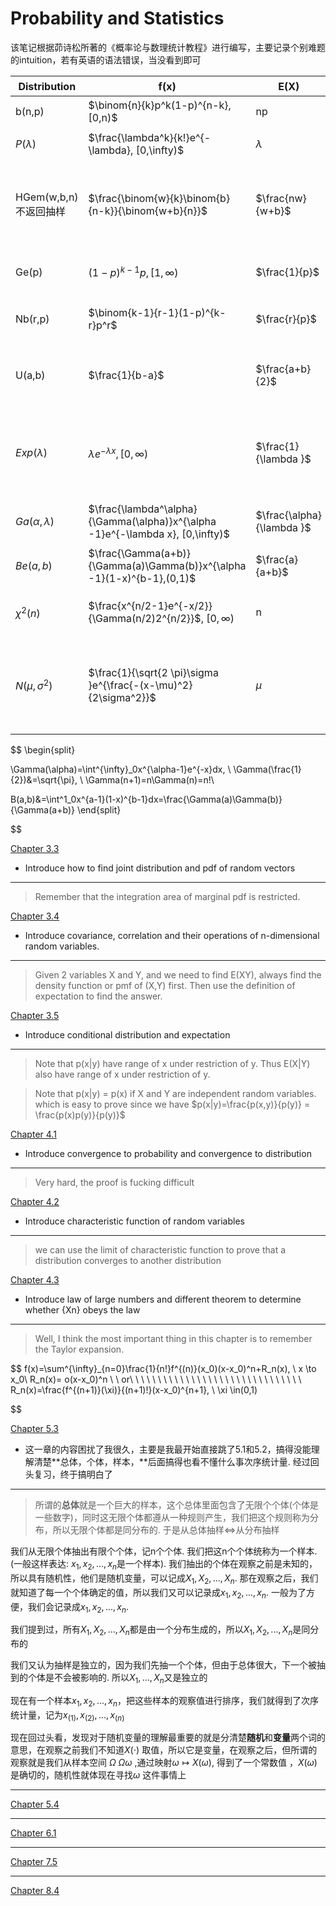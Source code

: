 # Probability and Statistics

该笔记根据茆诗松所著的《概率论与数理统计教程》进行编写，主要记录个别难题的intuition，若有英语的语法错误，当没看到即可

| Distribution | f(x) | E(X) | Var(X) | $M_X(t)$ | REMARK |
| --- | --- | --- | --- | --- | --- |
| b(n,p) | $\binom{n}{k}p^k(1-p)^{n-k}, [0,n)$ | np | np(1-p) | $(1-p+pe^t)^n$ | 独立可加：b(n+m,p) |
| $P(\lambda)$ | $\frac{\lambda^k}{k!}e^{-\lambda}, [0,\infty)$ | $\lambda$ | $\lambda$ | $e^{\lambda (e^t-1)}$ | 独立可加：$P(\lambda_1+\lambda_2)$ |
| HGem(w,b,n)  不返回抽样 | $\frac{\binom{w}{k}\binom{b}{n-k}}{\binom{w+b}{n}}$ | $\frac{nw}{w+b}$ | $\frac{N-n}{N-1}np(1-p)$ |  | 可以由n个不独立但同分布的二项分布相加求得  $b(1,\frac{w}{w+b})$ |
| Ge(p) | $(1-p)^{k-1}p, [1,\infty)$ | $\frac{1}{p}$ | $\frac{1-p}{p^2}$ | $pe^t/[1-(1-p)e^t]$ | 独立可加：负二项分布 |
| Nb(r,p) | $\binom{k-1}{r-1}(1-p)^{k-r}p^r$ | $\frac{r}{p}$ | $\frac{r(1-p)}{p^2}$ | $[pe^t/(1-(1-p)e^t)]^r$ | 给定成功次数求总次数/ 失败次数 |
| U(a,b) | $\frac{1}{b-a}$ | $\frac{a+b}{2}$ | $\frac{(b-a)^2}{12}$ | $(e^{tb}-e^{ta})/t(b-a)$ | 由于$Y=F_X(X)\sim U(0,1)$, U是universal的 |
| $Exp(\lambda)$ | $\lambda e^{-\lambda x}, [0,\infty)$ | $\frac{1}{\lambda }$ | $\frac{1}{\lambda^2}$ | $\lambda/(\lambda-t)$ | 独立可加：因为$Exp(\lambda)=Ga(1,\lambda)$, 所以$X_1+...+X_n\sim Ga(n,\lambda)$ |
| $Ga(\alpha,\lambda)$ | $\frac{\lambda^\alpha}{\Gamma(\alpha)}x^{\alpha -1}e^{-\lambda x}, [0,\infty)$ | $\frac{\alpha}{\lambda }$ | $\frac{\alpha}{\lambda^2}$ | $(\lambda/(\lambda-t))^\alpha$ | 独立可加：$Ga(\alpha_1+\alpha_2,\lambda)$ |
| $Be(a,b)$  | $\frac{\Gamma(a+b)}{\Gamma(a)\Gamma(b)}x^{\alpha -1}(1-x)^{b-1},(0,1)$ | $\frac{a}{a+b}$ | $\frac{ab}{(a+b)^2(a+b+1)}$ |  | when p(x)=$ax^{a-1},X\sim Be(2,1)$ |
| $\chi^ 2(n)$ | $\frac{x^{n/2-1}e^{-x/2}}{\Gamma(n/2)2^{n/2}}$, $[0,\infty)$ | n | 2n | $(1/(1-2t))^{n/2}$ | 即$\alpha=n/2, \lambda=1/2$的Ga分布,独立可加 |
| $N(\mu, \sigma^2)$ | $\frac{1}{\sqrt{2 \pi}\sigma }e^{\frac{-(x-\mu)^2}{2\sigma^2}}$ | $\mu$ | $\sigma^2$ | $e^{\mu t+\sigma^2t^2/2}$ | 可加：$aX_1+bX_2 \sim N(\mu_1+\mu_2, a\sigma^2_1+b\sigma^2_2)$; $X \sim N(0,1),X^2 \sim \chi^2(1)$ |


$$
\begin{split}

\Gamma(\alpha)=\int^{\infty}_0x^{\alpha-1}e^{-x}dx, \ \Gamma(\frac{1}{2})&=\sqrt{\pi}, \ \Gamma(n+1)=n\Gamma(n)=n!\\

B(a,b)&=\int^1_0x^{a-1}(1-x)^{b-1}dx=\frac{\Gamma(a)\Gamma(b)}{\Gamma(a+b)}
\end{split}

$$

[Chapter 3.3](Probability%20and%20Statistics%2017fce9bf27174c53be10f62cfd70e598/Chapter%203%203%20543122032c2d4307a764572905121915.md)

- Introduce how to find joint distribution and pdf of random vectors

---

> Remember that the integration area of marginal pdf is restricted.
> 

[Chapter 3.4](Probability%20and%20Statistics%2017fce9bf27174c53be10f62cfd70e598/Chapter%203%204%208bc4dde289184b5bbbf750f5386b442a.md)

- Introduce covariance, correlation and their operations of n-dimensional random variables.

---

> Given 2 variables X and Y, and we need to find E(XY),  always find the density function or pmf of (X,Y) first. Then use the definition of expectation to find the answer.
> 

[Chapter 3.5](Probability%20and%20Statistics%2017fce9bf27174c53be10f62cfd70e598/Chapter%203%205%204472a39f10a8498f8ba35095657460d7.md)

- Introduce conditional distribution and expectation

---

> Note that p(x|y) have range of x under restriction of y. Thus E(X|Y) also have range of x under restriction of y.
> 

> Note that p(x|y) = p(x) if X and Y are independent random variables. which is easy to prove since we have $p(x|y)=\frac{p(x,y)}{p(y)} = \frac{p(x)p(y)}{p(y)}$
> 

[Chapter 4.1](Probability%20and%20Statistics%2017fce9bf27174c53be10f62cfd70e598/Chapter%204%201%209e698361ff6844e8a3fab8d6be2a8db9.md)

- Introduce convergence to probability and convergence to distribution

---

> Very hard, the proof is fucking difficult
> 

[Chapter 4.2](Probability%20and%20Statistics%2017fce9bf27174c53be10f62cfd70e598/Chapter%204%202%207c71a814bc0847d0bd9a05fce36d2b51.md)

- Introduce characteristic function of random variables

---

> we can use the limit of characteristic function to prove that a distribution converges to another distribution
> 

[Chapter 4.3](Probability%20and%20Statistics%2017fce9bf27174c53be10f62cfd70e598/Chapter%204%203%20e0f1d7a5c9354a7dbe7651b4dc1db6a3.md)

- Introduce law of large numbers and different theorem to determine whether {Xn} obeys the law

---

> Well, I think the most important thing in this chapter is to remember the Taylor expansion.
> 

$$
f(x)=\sum^{\infty}_{n=0}\frac{1}{n!}f^{(n)}(x_0)(x-x_0)^n+R_n(x), \ x \to x_0\\
R_n(x)=
o(x-x_0)^n \ \ or\\
\ \ \ \ \ \ \ \ \  \ \ \ \ \ \ \ \ \ \  \ \ \ \ \ \ \ \  \ \ \ R_n(x)=\frac{f^{(n+1)}(\xi)}{(n+1)!}(x-x_0)^{n+1}, \ \xi \in(0,1)

$$

[Chapter 5.3](Probability%20and%20Statistics%2017fce9bf27174c53be10f62cfd70e598/Chapter%205%203%209919de6328204cd2b5d2a19c93652526.md)

- 这一章的内容困扰了我很久，主要是我最开始直接跳了5.1和5.2，搞得没能理解清楚**总体，个体，样本，**后面搞得也看不懂什么事次序统计量. 经过回头复习，终于搞明白了

---

> 所谓的**总体**就是一个巨大的样本，这个总体里面包含了无限个个体(个体是一些数字)，同时这无限个体都遵从一种规则产生，我们把这个规则称为分布，所以无限个体都是同分布的. 于是从总体抽样$\iff$从分布抽样
> 

我们从无限个体抽出有限个个体，记n个个体. 我们把这n个个体统称为一个样本. (一般这样表达: $x_1,x_2,...,x_n$是一个样本). 我们抽出的个体在观察之前是未知的，所以具有随机性，他们是随机变量，可以记成$X_1,X_2,...,X_n$. 那在观察之后，我们就知道了每一个个体确定的值，所以我们又可以记录成$x_1,x_2,...,x_n$.  一般为了方便，我们会记录成$x_1,x_2,...,x_n$. 

我们提到过，所有$X_1,X_2,...,X_n$都是由一个分布生成的，所以$X_1,X_2,...,X_n$是同分布的

我们又认为抽样是独立的，因为我们先抽一个个体，但由于总体很大，下一个被抽到的个体是不会被影响的. 所以$X_1,...,X_n$又是独立的

现在有一个样本$x_1,x_2,...,x_n$，把这些样本的观察值进行排序，我们就得到了次序统计量，记为$x_{(1)},x_{(2)},...,x_{(n)}$

现在回过头看，发现对于随机变量的理解最重要的就是分清楚**随机**和**变量**两个词的意思，在观察之前我们不知道$X(\cdot)$ 取值，所以它是变量，在观察之后，但所谓的观察就是我们从样本空间 $\Omega$ $\Omega$$\omega$  ,通过映射$\omega \mapsto X(\omega)$, 得到了一个常数值 ，$X(\omega)$是确切的，随机性就体现在寻找$\omega$ 这件事情上

---

[Chapter 5.4](Probability%20and%20Statistics%2017fce9bf27174c53be10f62cfd70e598/Chapter%205%204%204a9137b53fe34832b2a792690624e4cf.md)

---

[Chapter 6.1](Probability%20and%20Statistics%2017fce9bf27174c53be10f62cfd70e598/Chapter%206%201%20dbd84bdb78014332b7b280e09c310794.md)

---

[Chapter 7.5](Probability%20and%20Statistics%2017fce9bf27174c53be10f62cfd70e598/Chapter%207%205%20da8ad78c972c41c48c955b5fc4084775.md)

---

[Chapter 8.4](Probability%20and%20Statistics%2017fce9bf27174c53be10f62cfd70e598/Chapter%208%204%201c65a58613a24d0baac6f17ecfc6f44b.md)
